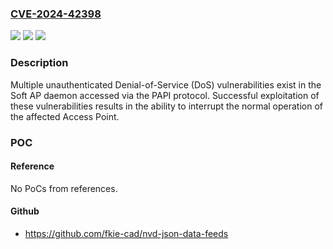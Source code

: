 ### [CVE-2024-42398](https://cve.mitre.org/cgi-bin/cvename.cgi?name=CVE-2024-42398)
![](https://img.shields.io/static/v1?label=Product&message=HPE%20Aruba%20Networking%20InstantOS%20and%20Aruba%20Access%20Points%20running%20ArubaOS%2010&color=blue)
![](https://img.shields.io/static/v1?label=Version&message=Version%208.12.0.0%3A%208.12.0.1%20and%20below%3C%3D%20%3C%3D8.12.0.1%20&color=brighgreen)
![](https://img.shields.io/static/v1?label=Vulnerability&message=n%2Fa&color=brighgreen)

### Description

Multiple unauthenticated Denial-of-Service (DoS) vulnerabilities exist in the Soft AP daemon accessed via the PAPI protocol. Successful exploitation of these vulnerabilities results in the ability to interrupt the normal operation of the affected Access Point.

### POC

#### Reference
No PoCs from references.

#### Github
- https://github.com/fkie-cad/nvd-json-data-feeds

